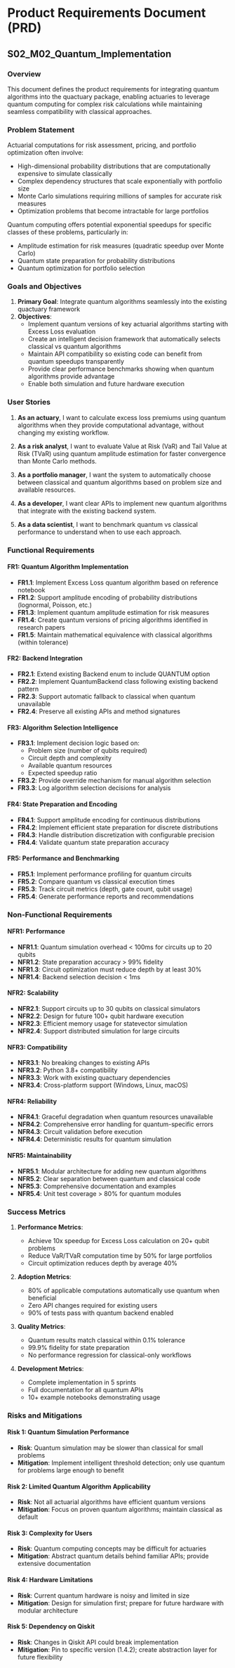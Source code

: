 # Product Requirements Document (PRD)
## S02_M02_Quantum_Implementation

### Overview
This document defines the product requirements for integrating quantum algorithms into the quactuary package, enabling actuaries to leverage quantum computing for complex risk calculations while maintaining seamless compatibility with classical approaches.

### Problem Statement
Actuarial computations for risk assessment, pricing, and portfolio optimization often involve:
- High-dimensional probability distributions that are computationally expensive to simulate classically
- Complex dependency structures that scale exponentially with portfolio size
- Monte Carlo simulations requiring millions of samples for accurate risk measures
- Optimization problems that become intractable for large portfolios

Quantum computing offers potential exponential speedups for specific classes of these problems, particularly in:
- Amplitude estimation for risk measures (quadratic speedup over Monte Carlo)
- Quantum state preparation for probability distributions
- Quantum optimization for portfolio selection

### Goals and Objectives
1. **Primary Goal**: Integrate quantum algorithms seamlessly into the existing quactuary framework
2. **Objectives**:
   - Implement quantum versions of key actuarial algorithms starting with Excess Loss evaluation
   - Create an intelligent decision framework that automatically selects classical vs quantum algorithms
   - Maintain API compatibility so existing code can benefit from quantum speedups transparently
   - Provide clear performance benchmarks showing when quantum algorithms provide advantage
   - Enable both simulation and future hardware execution

### User Stories
1. **As an actuary**, I want to calculate excess loss premiums using quantum algorithms when they provide computational advantage, without changing my existing workflow.

2. **As a risk analyst**, I want to evaluate Value at Risk (VaR) and Tail Value at Risk (TVaR) using quantum amplitude estimation for faster convergence than Monte Carlo methods.

3. **As a portfolio manager**, I want the system to automatically choose between classical and quantum algorithms based on problem size and available resources.

4. **As a developer**, I want clear APIs to implement new quantum algorithms that integrate with the existing backend system.

5. **As a data scientist**, I want to benchmark quantum vs classical performance to understand when to use each approach.

### Functional Requirements

#### FR1: Quantum Algorithm Implementation
- **FR1.1**: Implement Excess Loss quantum algorithm based on reference notebook
- **FR1.2**: Support amplitude encoding of probability distributions (lognormal, Poisson, etc.)
- **FR1.3**: Implement quantum amplitude estimation for risk measures
- **FR1.4**: Create quantum versions of pricing algorithms identified in research papers
- **FR1.5**: Maintain mathematical equivalence with classical algorithms (within tolerance)

#### FR2: Backend Integration
- **FR2.1**: Extend existing Backend enum to include QUANTUM option
- **FR2.2**: Implement QuantumBackend class following existing backend pattern
- **FR2.3**: Support automatic fallback to classical when quantum unavailable
- **FR2.4**: Preserve all existing APIs and method signatures

#### FR3: Algorithm Selection Intelligence
- **FR3.1**: Implement decision logic based on:
  - Problem size (number of qubits required)
  - Circuit depth and complexity
  - Available quantum resources
  - Expected speedup ratio
- **FR3.2**: Provide override mechanism for manual algorithm selection
- **FR3.3**: Log algorithm selection decisions for analysis

#### FR4: State Preparation and Encoding
- **FR4.1**: Support amplitude encoding for continuous distributions
- **FR4.2**: Implement efficient state preparation for discrete distributions
- **FR4.3**: Handle distribution discretization with configurable precision
- **FR4.4**: Validate quantum state preparation accuracy

#### FR5: Performance and Benchmarking
- **FR5.1**: Implement performance profiling for quantum circuits
- **FR5.2**: Compare quantum vs classical execution times
- **FR5.3**: Track circuit metrics (depth, gate count, qubit usage)
- **FR5.4**: Generate performance reports and recommendations

### Non-Functional Requirements

#### NFR1: Performance
- **NFR1.1**: Quantum simulation overhead < 100ms for circuits up to 20 qubits
- **NFR1.2**: State preparation accuracy > 99% fidelity
- **NFR1.3**: Circuit optimization must reduce depth by at least 30%
- **NFR1.4**: Backend selection decision < 1ms

#### NFR2: Scalability
- **NFR2.1**: Support circuits up to 30 qubits on classical simulators
- **NFR2.2**: Design for future 100+ qubit hardware execution
- **NFR2.3**: Efficient memory usage for statevector simulation
- **NFR2.4**: Support distributed simulation for large circuits

#### NFR3: Compatibility
- **NFR3.1**: No breaking changes to existing APIs
- **NFR3.2**: Python 3.8+ compatibility
- **NFR3.3**: Work with existing quactuary dependencies
- **NFR3.4**: Cross-platform support (Windows, Linux, macOS)

#### NFR4: Reliability
- **NFR4.1**: Graceful degradation when quantum resources unavailable
- **NFR4.2**: Comprehensive error handling for quantum-specific errors
- **NFR4.3**: Circuit validation before execution
- **NFR4.4**: Deterministic results for quantum simulation

#### NFR5: Maintainability
- **NFR5.1**: Modular architecture for adding new quantum algorithms
- **NFR5.2**: Clear separation between quantum and classical code
- **NFR5.3**: Comprehensive documentation and examples
- **NFR5.4**: Unit test coverage > 80% for quantum modules

### Success Metrics
1. **Performance Metrics**:
   - Achieve 10x speedup for Excess Loss calculation on 20+ qubit problems
   - Reduce VaR/TVaR computation time by 50% for large portfolios
   - Circuit optimization reduces depth by average 40%

2. **Adoption Metrics**:
   - 80% of applicable computations automatically use quantum when beneficial
   - Zero API changes required for existing users
   - 90% of tests pass with quantum backend enabled

3. **Quality Metrics**:
   - Quantum results match classical within 0.1% tolerance
   - 99.9% fidelity for state preparation
   - No performance regression for classical-only workflows

4. **Development Metrics**:
   - Complete implementation in 5 sprints
   - Full documentation for all quantum APIs
   - 10+ example notebooks demonstrating usage

### Risks and Mitigations

#### Risk 1: Quantum Simulation Performance
- **Risk**: Quantum simulation may be slower than classical for small problems
- **Mitigation**: Implement intelligent threshold detection; only use quantum for problems large enough to benefit

#### Risk 2: Limited Quantum Algorithm Applicability
- **Risk**: Not all actuarial algorithms have efficient quantum versions
- **Mitigation**: Focus on proven quantum algorithms; maintain classical as default

#### Risk 3: Complexity for Users
- **Risk**: Quantum computing concepts may be difficult for actuaries
- **Mitigation**: Abstract quantum details behind familiar APIs; provide extensive documentation

#### Risk 4: Hardware Limitations
- **Risk**: Current quantum hardware is noisy and limited in size
- **Mitigation**: Design for simulation first; prepare for future hardware with modular architecture

#### Risk 5: Dependency on Qiskit
- **Risk**: Changes in Qiskit API could break implementation
- **Mitigation**: Pin to specific version (1.4.2); create abstraction layer for future flexibility